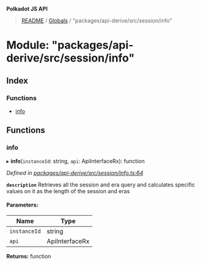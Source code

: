 **Polkadot JS API**

> [README](../README.md) / [Globals](../globals.md) / "packages/api-derive/src/session/info"

# Module: "packages/api-derive/src/session/info"

## Index

### Functions

* [info](_packages_api_derive_src_session_info_.md#info)

## Functions

### info

▸ **info**(`instanceId`: string, `api`: ApiInterfaceRx): function

*Defined in [packages/api-derive/src/session/info.ts:64](https://github.com/polkadot-js/api/blob/e055438c5/packages/api-derive/src/session/info.ts#L64)*

**`description`** Retrieves all the session and era query and calculates specific values on it as the length of the session and eras

#### Parameters:

Name | Type |
------ | ------ |
`instanceId` | string |
`api` | ApiInterfaceRx |

**Returns:** function
